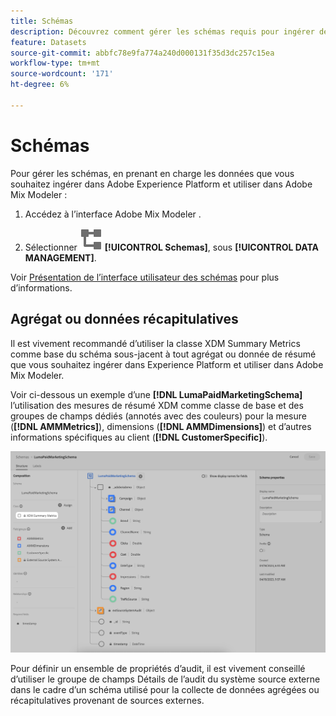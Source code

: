```yaml
---
title: Schémas
description: Découvrez comment gérer les schémas requis pour ingérer des données dans Adobe Mix Modeler.
feature: Datasets
source-git-commit: abbfc78e9fa774a240d000131f35d3dc257c15ea
workflow-type: tm+mt
source-wordcount: '171'
ht-degree: 6%

---
```



# Schémas

Pour gérer les schémas, en prenant en charge les données que vous souhaitez ingérer dans Adobe Experience Platform et utiliser dans Adobe Mix Modeler :

1. Accédez à l’interface Adobe Mix Modeler .

1. Sélectionner ![Schémas](../assets/icons/Schemas.svg) **[!UICONTROL Schemas]**, sous **[!UICONTROL DATA MANAGEMENT]**.

Voir [Présentation de l’interface utilisateur des schémas](https://experienceleague.adobe.com/docs/experience-platform/xdm/ui/overview.html?lang=fr) pour plus d’informations.

## Agrégat ou données récapitulatives

Il est vivement recommandé d’utiliser la classe XDM Summary Metrics comme base du schéma sous-jacent à tout agrégat ou donnée de résumé que vous souhaitez ingérer dans Experience Platform et utiliser dans Adobe Mix Modeler.

Voir ci-dessous un exemple d’une **[!DNL LumaPaidMarketingSchema]** l’utilisation des mesures de résumé XDM comme classe de base et des groupes de champs dédiés (annotés avec des couleurs) pour la mesure (**[!DNL AMMMetrics]**), dimensions (**[!DNL AMMDimensions]**) et d’autres informations spécifiques au client (**[!DNL CustomerSpecific]**).

![Schéma de résumé](../assets/summary-schema.png)

Pour définir un ensemble de propriétés d’audit, il est vivement conseillé d’utiliser le groupe de champs Détails de l’audit du système source externe dans le cadre d’un schéma utilisé pour la collecte de données agrégées ou récapitulatives provenant de sources externes.
